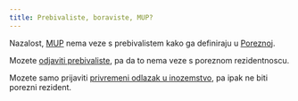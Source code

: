 ```yaml
---
title: Prebivaliste, boraviste, MUP?
---
```


Nazalost, [MUP](http://www.policija.hr/43.aspx) nema veze s prebivalistem kako ga definiraju u [Poreznoj](https://www.porezna-uprava.hr/baza_znanja/Stranice/Prebivaliste.aspx).

Mozete [odjaviti prebivaliste](https://mup.gov.hr/gradjani-281562/moji-dokumenti-281563/stranci-333/upute-o-proceduri-prijava-odjava-prebivalista-boravista-odnosno-promjena-adrese-stanovanja-za-strance/112913), pa da to nema veze s poreznom rezidentnoscu.

Mozete samo prijaviti [privremeni odlazak u inozemstvo](http://inozemstvo.com/about/kako-i-gdje-se-odjaviti-iz-hrvatske/), pa ipak ne biti porezni rezident.

